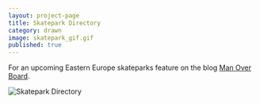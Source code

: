 ```yaml
---
layout: project-page
title: Skatepark Directory
category: drawn
image: skatepark_gif.gif
published: true
---
```

For an upcoming Eastern Europe skateparks feature on the blog [Man Over Board](manoboard.com).  

![Skatepark Directory]({{site.url}}/images/drawn/skatepark_gif.gif)